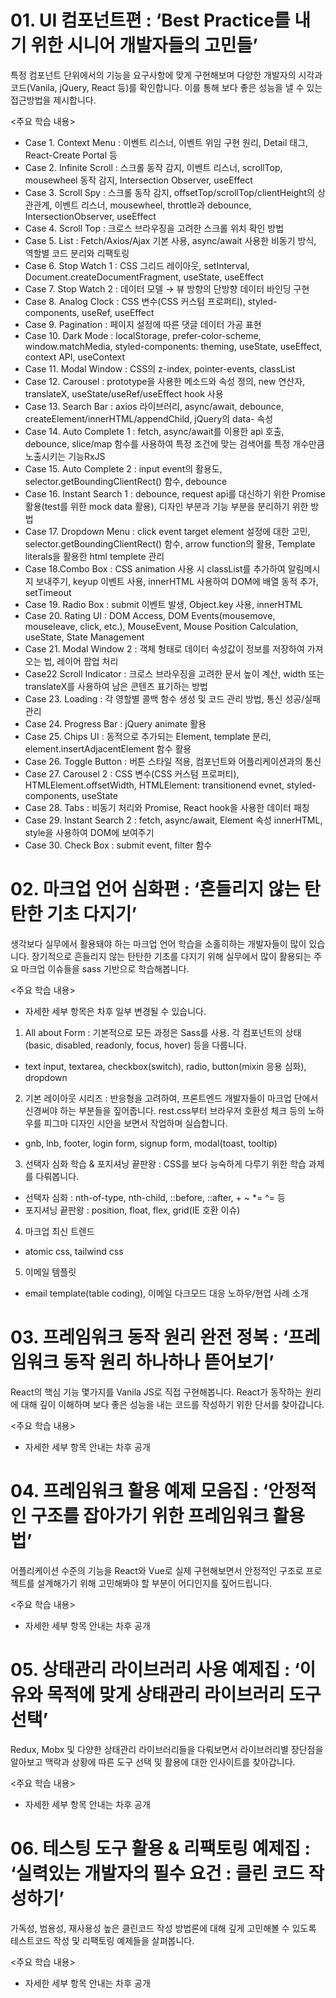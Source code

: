 # 01. UI 컴포넌트편 : ‘Best Practice를 내기 위한 시니어 개발자들의 고민들’
특정 컴포넌트 단위에서의 기능을 요구사항에 맞게 구현해보며 다양한 개발자의 시각과 코드(Vanila, jQuery, React 등)를 확인합니다. 이를 통해 보다 좋은 성능을 낼 수 있는 접근방법을 제시합니다.

<주요 학습 내용>
* Case 1. Context Menu : 이벤트 리스너, 이벤트 위임 구현 원리, Detail 태그, React-Create Portal 등
* Case 2. Infinite Scroll : 스크롤 동작 감지, 이벤트 리스너, scrollTop, mousewheel 동작 감지, Intersection Observer, useEffect
* Case 3. Scroll Spy : 스크롤 동작 감지, offsetTop/scrollTop/clientHeight의 상관관계, 이벤트 리스너, mousewheel, throttle과 debounce, IntersectionObserver, useEffect
* Case 4. Scroll Top : 크로스 브라우징을 고려한 스크롤 위치 확인 방법
* Case 5. List : Fetch/Axios/Ajax 기본 사용, async/await 사용한 비동기 방식, 역할별 코드 분리와 리팩토링
* Case 6. Stop Watch 1 : CSS 그리드 레이아웃, setInterval, Document.createDocumentFragment, useState, useEffect
* Case 7. Stop Watch 2 : 데이터 모델 → 뷰 방향의 단방향 데이터 바인딩 구현
* Case 8. Analog Clock : CSS 변수(CSS 커스텀 프로퍼티), styled-components, useRef, useEffect
* Case 9. Pagination : 페이지 설정에 따른 댓글 데이터 가공 표현
* Case 10. Dark Mode : localStorage, prefer-color-scheme, window.matchMedia, styled-components: theming, useState, useEffect, context API, useContext
* Case 11. Modal Window : CSS의 z-index, pointer-events, classList
* Case 12. Carousel : prototype을 사용한 메소드와 속성 정의, new 연산자, translateX, useState/useRef/useEffect hook 사용
* Case 13. Search Bar : axios 라이브러리, async/await, debounce, createElement/innerHTML/appendChild, jQuery의 data- 속성
* Case 14. Auto Complete 1 : fetch, async/await를 이용한 api 호출, debounce, slice/map 함수를 사용하여 특정 조건에 맞는 검색어를 특정 개수만큼 노출시키는 기능RxJS
* Case 15. Auto Complete 2 : input event의 활용도, selector.getBoundingClientRect() 함수, debounce
* Case 16. Instant Search 1 : debounce, request api를 대신하기 위한 Promise 활용(test를 위한 mock data 활용), 디자인 부분과 기능 부분을 분리하기 위한 방법
* Case 17. Dropdown Menu : click event target element 설정에 대한 고민, selector.getBoundingClientRect() 함수, arrow function의 활용, Template literals을 활용한 html templete 관리
* Case 18.Combo Box : CSS animation 사용 시 classList를 추가하여 알림메시지 보내주기, keyup 이벤트 사용, innerHTML 사용하여 DOM에 배열 동적 추가, setTimeout
* Case 19. Radio Box : submit 이벤트 발생, Object.key 사용, innerHTML
* Case 20. Rating UI : DOM Access, DOM Events(mousemove, mouseleave, click, etc.), MouseEvent, Mouse Position Calculation, useState, State Management
* Case 21. Modal Window 2 : 객체 형태로 데이터 속성값이 정보를 저장하여 가져오는 법, 레이어 팝업 처리
* Case22 Scroll Indicator : 크로스 브라우징을 고려한 문서 높이 계산, width 또는 translateX를 사용하여 남은 콘텐츠 표기하는 방법
* Case 23. Loading : 각 영할별 콜백 함수 생성 및 코드 관리 방법, 통신 성공/실패 관리
* Case 24. Progress Bar : jQuery animate 활용
* Case 25. Chips UI : 동적으로 추가되는 Element, template 분리, element.insertAdjacentElement 함수 활용
* Case 26. Toggle Button : 버튼 스타일 적용, 컴포넌트와 어플리케이션과의 통신
* Case 27. Carousel 2 : CSS 변수(CSS 커스텀 프로퍼티), HTMLElement.offsetWidth, HTMLElement: transitionend evnet, styled-components, useState
* Case 28. Tabs : 비동기 처리와 Promise, React hook을 사용한 데이터 패칭
* Case 29. Instant Search 2 : fetch, async/await, Element 속성 innerHTML, style을 사용하여 DOM에 보여주기
* Case 30. Check Box : submit event, filter 함수
 
 
# 02. 마크업 언어 심화편 : ‘흔들리지 않는 탄탄한 기초 다지기’
생각보다 실무에서 활용돼야 하는 마크업 언어 학습을 소홀히하는 개발자들이 많이 있습니다. 장기적으로 흔들리지 않는 탄탄한 기초를 다지기 위해 실무에서 많이 활용되는 주요 마크업 이슈들을 sass 기반으로 학습해봅니다.

<주요 학습 내용> 
* 자세한 세부 항목은 차후 일부 변경될 수 있습니다.

1. All about Form : 기본적으로 모든 과정은 Sass를 사용. 각 컴포넌트의 상태(basic, disabled, readonly, focus, hover) 등을 다룹니다.
- text input, textarea, checkbox(switch), radio, button(mixin 응용 심화), dropdown

2. 기본 레이아웃 시리즈 : 반응형을 고려하여, 프론트엔드 개발자들이 마크업 단에서 신경써야 하는 부분들을 짚어줍니다. rest.css부터 브라우저 호환성 체크 등의 노하우를 피그마 디자인 시안을 보면서 작업하며 실습합니다.
- gnb, lnb, footer, login form, signup form, modal(toast, tooltip)

3. 선택자 심화 학습 & 포지셔닝 끝판왕 : CSS를 보다 능숙하게 다루기 위한 학습 과제를 다뤄봅니다.
- 선택자 심화 : nth-of-type, nth-child, ::before, ::after, + ~ *= ^= 등
- 포지셔닝 끝판왕 : position, float, flex, grid(IE 호환 이슈)

4. 마크업 최신 트렌드
- atomic css, tailwind css

5. 이메일 템플릿
- email template(table coding), 이메일 다크모드 대응 노하우/현업 사례 소개


# 03. 프레임워크 동작 원리 완전 정복 : ‘프레임워크 동작 원리 하나하나 뜯어보기’
React의 핵심 기능 몇가지를 Vanila JS로 직접 구현해봅니다. React가 동작하는 원리에 대해 깊이 이해하며 보다 좋은 성능을 내는 코드를 작성하기 위한 단서를 찾아갑니다.

<주요 학습 내용>
* 자세한 세부 항목 안내는 차후 공개

# 04. 프레임워크 활용 예제 모음집 : ‘안정적인 구조를 잡아가기 위한 프레임워크 활용법’
어플리케이션 수준의 기능을 React와 Vue로 실제 구현해보면서 안정적인 구조로 프로젝트를 설계해가기 위해 고민해봐야 할 부분이 어디인지를 짚어드립니다.

<주요 학습 내용>
* 자세한 세부 항목 안내는 차후 공개

# 05. 상태관리 라이브러리 사용 예제집 : ‘이유와 목적에 맞게 상태관리 라이브러리 도구 선택’
Redux, Mobx 및 다양한 상태관리 라이브러리들을 다뤄보면서 라이브러리별 장단점을 알아보고 맥락과 상황에 따른 도구 선택 및 활용에 대한 인사이트를 찾아갑니다.

<주요 학습 내용>
* 자세한 세부 항목 안내는 차후 공개


# 06. 테스팅 도구 활용 & 리팩토링 예제집 : ‘실력있는 개발자의 필수 요건 : 클린 코드 작성하기’
가독성, 범용성, 재사용성 높은 클린코드 작성 방법론에 대해 깊게 고민해볼 수 있도록 테스트코드 작성 및 리팩토링 예제들을 살펴봅니다.

<주요 학습 내용>
* 자세한 세부 항목 안내는 차후 공개